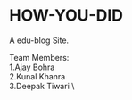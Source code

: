 # HOW-YOU-DID
A edu-blog Site.

Team Members: \
1.Ajay Bohra \
2.Kunal Khanra \
3.Deepak Tiwari \


